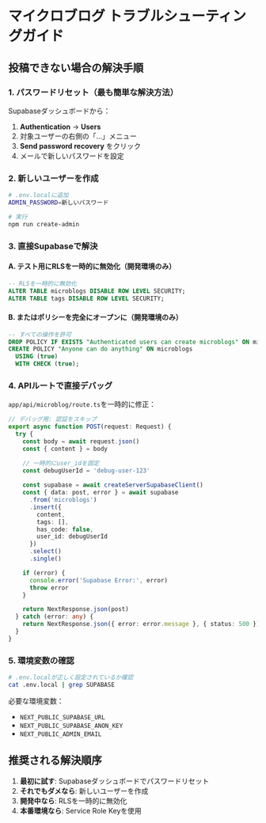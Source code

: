 # マイクロブログ トラブルシューティングガイド

## 投稿できない場合の解決手順

### 1. パスワードリセット（最も簡単な解決方法）

Supabaseダッシュボードから：
1. **Authentication** → **Users**
2. 対象ユーザーの右側の「...」メニュー
3. **Send password recovery** をクリック
4. メールで新しいパスワードを設定

### 2. 新しいユーザーを作成

```bash
# .env.localに追加
ADMIN_PASSWORD=新しいパスワード

# 実行
npm run create-admin
```

### 3. 直接Supabaseで解決

#### A. テスト用にRLSを一時的に無効化（開発環境のみ）
```sql
-- RLSを一時的に無効化
ALTER TABLE microblogs DISABLE ROW LEVEL SECURITY;
ALTER TABLE tags DISABLE ROW LEVEL SECURITY;
```

#### B. またはポリシーを完全にオープンに（開発環境のみ）
```sql
-- すべての操作を許可
DROP POLICY IF EXISTS "Authenticated users can create microblogs" ON microblogs;
CREATE POLICY "Anyone can do anything" ON microblogs
  USING (true)
  WITH CHECK (true);
```

### 4. APIルートで直接デバッグ

`app/api/microblog/route.ts`を一時的に修正：

```typescript
// デバッグ用: 認証をスキップ
export async function POST(request: Request) {
  try {
    const body = await request.json()
    const { content } = body

    // 一時的にuser_idを固定
    const debugUserId = 'debug-user-123'
    
    const supabase = await createServerSupabaseClient()
    const { data: post, error } = await supabase
      .from('microblogs')
      .insert({
        content,
        tags: [],
        has_code: false,
        user_id: debugUserId
      })
      .select()
      .single()

    if (error) {
      console.error('Supabase Error:', error)
      throw error
    }

    return NextResponse.json(post)
  } catch (error: any) {
    return NextResponse.json({ error: error.message }, { status: 500 })
  }
}
```

### 5. 環境変数の確認

```bash
# .env.localが正しく設定されているか確認
cat .env.local | grep SUPABASE
```

必要な環境変数：
- `NEXT_PUBLIC_SUPABASE_URL`
- `NEXT_PUBLIC_SUPABASE_ANON_KEY`
- `NEXT_PUBLIC_ADMIN_EMAIL`

## 推奨される解決順序

1. **最初に試す**: Supabaseダッシュボードでパスワードリセット
2. **それでもダメなら**: 新しいユーザーを作成
3. **開発中なら**: RLSを一時的に無効化
4. **本番環境なら**: Service Role Keyを使用